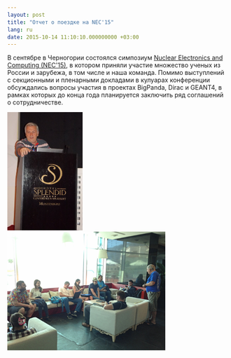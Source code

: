 ```yaml
---
layout: post
title: "Отчет о поездке на NEC'15"
lang: ru
date: 2015-10-14 11:10:10.000000000 +03:00
---
```

<p>В сентябре в Черногории состоялся симпозиум <a href="http://nec2015.jinr.ru/">Nuclear Electronics and Computing (NEC'15)</a>, в котором приняли участие множество ученых из России и зарубежа, в том числе и наша команда. Помимо выступлений с секционными и пленарными докладами в кулуарах конференции обсуждались вопросы участия в проектах BigPanda, Dirac и GEANT4, в рамках которых до конца года планируется заключить ряд соглашений о сотрудничестве.</p>
<p><img alt="pic-1" src="/content/images/nec-2015/pic-1.jpg" height="270" width="172" /><img alt="pic-2" src="/content/images/nec-2015/pic-2.jpg" height="271" width="361" /></p>
